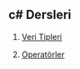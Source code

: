  ## c# Dersleri
1. [Veri Tipleri](https://github.com/berkankarayel/c-dersleri/blob/master/VeriTipleri/Program.cs)

2. [Operatörler](https://github.com/berkankarayel/c-dersleri/blob/master/operatorler/Program.cs)

